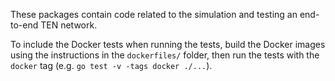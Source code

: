 These packages contain code related to the simulation and testing an end-to-end TEN network.

To include the Docker tests when running the tests, build the Docker images using the instructions in the 
`dockerfiles/` folder, then run the tests with the `docker` tag (e.g. `go test -v -tags docker ./...`).
